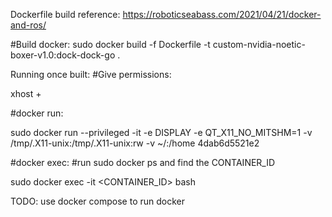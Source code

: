 Dockerfile build reference: 
https://roboticseabass.com/2021/04/21/docker-and-ros/


#Build docker: 
sudo docker build -f Dockerfile -t custom-nvidia-noetic-boxer-v1.0:dock-dock-go .



Running once built: 
#Give permissions:

xhost +

#docker run:

sudo docker run --privileged -it -e DISPLAY -e QT_X11_NO_MITSHM=1 -v /tmp/.X11-unix:/tmp/.X11-unix:rw -v ~/:/home 4dab6d5521e2

#docker exec:
#run sudo docker ps and find the CONTAINER_ID

sudo docker exec -it <CONTAINER_ID> bash



TODO: 
use docker compose to run docker
